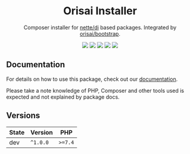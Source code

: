 <h1 align="center">Orisai Installer</h1>

<p align="center">
    Composer installer for <a href="https://github.com/nette/di">nette/di</a> based packages. Integrated by <a href="https://github.com/orisai/bootstrap">orisai/bootstrap</a>.
</p>

<p align=center>
  <a href="https://github.com/orisai/installer/actions?query=workflow%3Aci"><img src="https://github.com/orisai/installer/workflows/ci/badge.svg"></a>
  <a href="https://coveralls.io/r/orisai/installer"><img src="https://badgen.net/coveralls/c/github/orisai/installer/v1.x?cache=300"></a>
  <a href="https://packagist.org/packages/orisai/installer"><img src="https://badgen.net/packagist/dt/orisai/installer?cache=3600"></a>
  <a href="https://packagist.org/packages/orisai/installer"><img src="https://badgen.net/packagist/v/orisai/installer?cache=3600"></a>
  <a href="https://choosealicense.com/licenses/mpl-2.0/"><img src="https://badgen.net/badge/license/MPL-2.0/blue?cache=3600"></a>
<p>

## Documentation

For details on how to use this package, check out our [documentation](docs/README.md).

Please take a note knowledge of PHP, Composer and other tools used is expected and not explained by package docs.

## Versions

| State  | Version      | PHP     |
|--------|--------------|---------|
| dev    | `^1.0.0`     | `>=7.4` |
